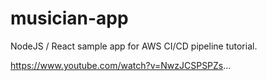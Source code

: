# musician-app
NodeJS / React sample app for AWS CI/CD pipeline tutorial.

https://www.youtube.com/watch?v=NwzJCSPSPZs...
